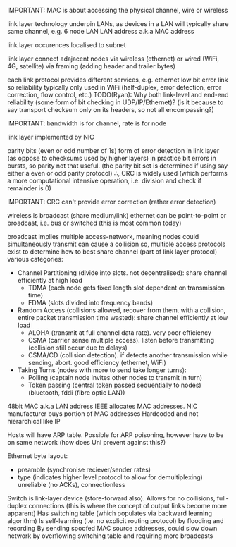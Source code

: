 <!-- SPDX-License-Identifier: zlib-acknowledgement -->

IMPORTANT: MAC is about accessing the physical channel, wire or wireless

link layer technology underpin LANs, as devices in a LAN will typically share same channel, e.g. 6 node LAN
LAN address a.k.a MAC address

link layer occurences localised to subnet

link layer connect adajacent nodes via wireless (ethernet) or wired (WiFi, 4G, satellite) via framing (adding header and trailer bytes)

each link protocol provides different services, e.g. ethernet low bit error link so reliability typically only used in WiFi
(half-duplex, error detection, error correction, flow control, etc.)
TODO(Ryan): Why both link-level and end-end reliability 
(some form of bit checking in UDP/IP/Ethernet)?
(is it because to say transport checksum only on its headers, so not all encompassing?)

IMPORTANT: bandwidth is for channel, rate is for node

link layer implemented by NIC

parity bits (even or odd number of 1s) form of error detection in link layer (as oppose to checksums used by higher layers)
in practice bit errors in bursts, so parity not that useful.
(the parity bit set is determined if using say either a even or odd parity protocol)
∴, CRC is widely used (which performs a more computational intensive operation, i.e. division and check if remainder is 0)

IMPORTANT: CRC can't provide error correction (rather error detection)

wireless is broadcast (share medium/link)
ethernet can be point-to-point or broadcast, i.e. bus or switched (this is most common today)

broadcast implies multiple access-network, meaning nodes could simultaneously transmit 
can cause a collision
so, multiple access protocols exist to determine how to best share channel 
(part of link layer protocol)
various categories:
* Channel Partitioning (divide into slots. not decentralised):
share channel efficiently at high load
  - TDMA (each node gets fixed length slot dependent on transmission time)
  - FDMA (slots divided into frequency bands)
* Random Access (collisions allowed, recover from them. with a collision, entire packet transmission time wasted): 
share channel efficiently at low load
  - ALOHA (transmit at full channel data rate). very poor efficiency
  - CSMA (carrier sense multiple access). listen before transmitting (collision still occur due to delays)
  - CSMA/CD (collision detection). if detects another transmission while sending, abort. good efficiency
  (ethernet, WiFi)
* Taking Turns (nodes with more to send take longer turns):
  - Polling (captain node invites other nodes to transmit in turn) 
  - Token passing (central token passed sequentially to nodes)
  (bluetooth, fddi (fibre optic LAN))

48bit MAC a.k.a LAN address
IEEE allocates MAC addresses. NIC manufacturer buys portion of MAC addresses
Hardcoded and not hierarchical like IP

Hosts will have ARP table. Possible for ARP poisoning, however have to be on same network (how does Uni prevent against this?)

Ethernet byte layout:
  * preamble (synchronise reciever/sender rates)
  * type (indicates higher level protocol to allow for demultiplexing)
unreliable (no ACKs), connectionless

Switch is link-layer device (store-forward also). 
Allows for no collisions, full-duplex connections 
(this is where the concept of output links become more apparent)
Has switching table (which populates via backward learning algorithm)
Is self-learning (i.e. no explicit routing protocol) by flooding and recording
By sending spoofed MAC source addresses, could slow down network by overflowing switching table and requiring more broadcasts
